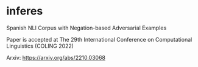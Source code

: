 # inferes
Spanish NLI Corpus with Negation-based Adversarial Examples

Paper is accepted at The 29th International Conference on Computational Linguistics (COLING 2022)

Arxiv: https://arxiv.org/abs/2210.03068 
